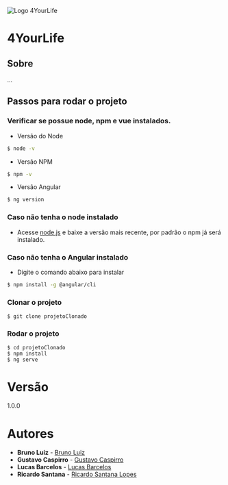 ![Logo 4YourLife](https://raw.githubusercontent.com/GustavoCaspirro/4yl-assets/master/png/4.png)
# 4YourLife

## Sobre
...

## Passos para rodar o projeto

### Verificar se possue node, npm e vue instalados.

- Versão do Node
```sh
$ node -v
```

- Versão NPM
```sh
$ npm -v
```

- Versão Angular
```sh
$ ng version
```

### Caso não tenha o node instalado
- Acesse [node.js](https://nodejs.org/en/) e baixe a versão mais recente, por padrão o npm já será instalado.

### Caso não tenha o Angular instalado
- Digite o comando abaixo para instalar
```sh
$ npm install -g @angular/cli
```

### Clonar o projeto
```
$ git clone projetoClonado
```

### Rodar o projeto
```
$ cd projetoClonado
$ npm install
$ ng serve
```

# Versão
1.0.0

# Autores 

* **Bruno Luiz** - [Bruno Luiz]()
* **Gustavo Caspirro** - [Gustavo Caspirro](https://github.com/GustavoCaspirro)
* **Lucas Barcelos** - [Lucas Barcelos]()
* **Ricardo Santana** - [Ricardo Santana Lopes](https://github.com/RicardoSLopes)
